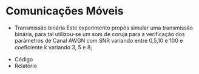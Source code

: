 # Comunicações Móveis

* Transmissão binária
Este experimento propôs simular uma transmissão binária, para tal utilizou-se um som de coruja para a verificação dos parâmetros de Canal AWGN com SNR variando entre 0,5,10 e 100 e coeﬁciente k variando 3, 5 e 8;
 
- Código
- Relatório

